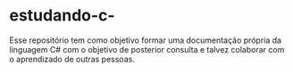 # estudando-c-
Esse repositório tem como objetivo formar uma documentação própria da linguagem C# com o objetivo de posterior consulta e talvez colaborar com o aprendizado de outras pessoas.
